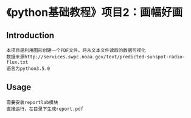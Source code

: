 # 《python基础教程》项目2：画幅好画

## Introduction

    本项目是利用图形创建一个PDF文件，将从文本文件读取的数据可视化
    数据来源http://services.swpc.noaa.gov/text/predicted-sunspot-radio-flux.txt
    语言为python3.5.0
    
## Usage

    需要安装reportlab模块
    直接运行，在目录下生成report.pdf
